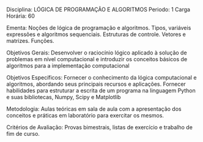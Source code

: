 Disciplina: LÓGICA DE PROGRAMAÇÃO E ALGORITMOS
Periodo: 1
Carga Horária: 60
 
Ementa:
    Noções de lógica de programação e algoritmos. Tipos, variáveis expressões e algoritmos sequenciais. Estruturas de controle. Vetores e matrizes. Funções.
 
Objetivos Gerais:
    Desenvolver o raciocínio lógico aplicado à solução de problemas em nível computacional e introduzir os conceitos básicos de algoritmos para a implementação computacional
 
Objetivos Específicos:
    Fornecer o conhecimento da lógica computacional e algoritmos, abordando seus principais recursos e aplicações. Fornecer habilidades para estruturar a escrita de um programa na 
linguagem Python e suas bibliotecas, Numpy, Scipy e Matplotlib
 
Metodologia:
    Aulas teóricas em sala de aula com a apresentação dos conceitos e práticas em laboratório para exercitar os mesmos.
 
Critérios de Avaliação:
    Provas bimestrais, listas de exercício e trabalho de fim de curso.
 
